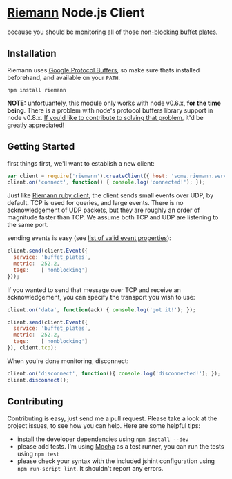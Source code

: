 # [Riemann](http://aphyr.github.com/riemann/) Node.js Client

because you should be monitoring all of those [non-blocking buffet plates.](http://www.infinitelooper.com/?v=-sfZqL4Plxc&p=n#/242;267)


## Installation

Riemann uses [Google Protocol Buffers](http://code.google.com/p/protobuf/), so make sure thats installed beforehand, and available on your `PATH`.

```
npm install riemann
```

**NOTE:** unfortuantely, this module only works with node v0.6.x, __for the time being__. There is a problem with node's protocol buffers library support in node v0.8.x. [If you'd like to contribute to solving that problem](https://github.com/chrisdew/protobuf/issues/8), it'd be greatly appreciated!

## Getting Started

first things first, we'll want to establish a new client:

```js
var client = require('riemann').createClient({ host: 'some.riemann.server', port: 5555 });
client.on('connect', function() { console.log('connected!'); });
```

Just like [Riemann ruby client](https://github.com/aphyr/riemann-ruby-client), the client sends small events over UDP, by default. TCP is used for queries, and large events. There is no acknowledgement of UDP packets, but they are roughly an order of magnitude faster than TCP. We assume both TCP and UDP are listening to the same port.

sending events is easy (see [list of valid event properties](http://aphyr.github.com/riemann/concepts.html)):

```js
client.send(client.Event({
  service: 'buffet_plates',
  metric:  252.2,
  tags:    ['nonblocking']
}));
```

If you wanted to send that message over TCP and receive an acknowledgement, you can specify the transport you wish to use:

```js
client.on('data', function(ack) { console.log('got it!'); });

client.send(client.Event({
  service: 'buffet_plates',
  metric:  252.2,
  tags:    ['nonblocking']
}), client.tcp);
```

When you're done monitoring, disconnect:

```js
client.on('disconnect', function(){ console.log('disconnected!'); });
client.disconnect();
```


## Contributing

Contributing is easy, just send me a pull request. Please take a look at the project issues, to see how you can help. Here are some helpful tips:

- install the developer dependencies using `npm install --dev`
- please add tests. I'm using [Mocha](http://visionmedia.github.com/mocha/) as a test runner, you can run the tests using `npm test`
- please check your syntax with the included jshint configuration using `npm run-script lint`. It shouldn't report any errors.